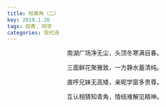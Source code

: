 ```yaml
---
title: 知青角（二）
key: 2019.1.26
tags: 知青, 同学
categories: 现代诗
---
```


<p align="center">南湖广场净无尘，头顶冬寒满目春。
</p>
<p align="center">三面鲜花聚雅致，一方静水蓄清纯。
</p>
<p align="center">直呼兄妹无高矮，亲昵学窗多贵尊。
</p>
<p align="center">互认相猜知青角，情结难解见精神。
</p>
